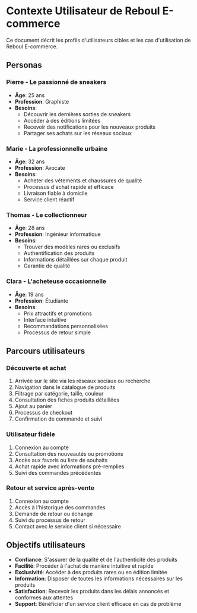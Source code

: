 # Contexte Utilisateur de Reboul E-commerce

Ce document décrit les profils d'utilisateurs cibles et les cas d'utilisation de Reboul E-commerce.

## Personas

### Pierre - Le passionné de sneakers
- **Âge**: 25 ans
- **Profession**: Graphiste
- **Besoins**: 
  - Découvrir les dernières sorties de sneakers
  - Accéder à des éditions limitées
  - Recevoir des notifications pour les nouveaux produits
  - Partager ses achats sur les réseaux sociaux

### Marie - La professionnelle urbaine
- **Âge**: 32 ans
- **Profession**: Avocate
- **Besoins**:
  - Acheter des vêtements et chaussures de qualité
  - Processus d'achat rapide et efficace
  - Livraison fiable à domicile
  - Service client réactif

### Thomas - Le collectionneur
- **Âge**: 28 ans
- **Profession**: Ingénieur informatique
- **Besoins**:
  - Trouver des modèles rares ou exclusifs
  - Authentification des produits
  - Informations détaillées sur chaque produit
  - Garantie de qualité

### Clara - L'acheteuse occasionnelle
- **Âge**: 19 ans
- **Profession**: Étudiante
- **Besoins**:
  - Prix attractifs et promotions
  - Interface intuitive
  - Recommandations personnalisées
  - Processus de retour simple

## Parcours utilisateurs

### Découverte et achat
1. Arrivée sur le site via les réseaux sociaux ou recherche
2. Navigation dans le catalogue de produits
3. Filtrage par catégorie, taille, couleur
4. Consultation des fiches produits détaillées
5. Ajout au panier
6. Processus de checkout
7. Confirmation de commande et suivi

### Utilisateur fidèle
1. Connexion au compte
2. Consultation des nouveautés ou promotions
3. Accès aux favoris ou liste de souhaits
4. Achat rapide avec informations pré-remplies
5. Suivi des commandes précédentes

### Retour et service après-vente
1. Connexion au compte
2. Accès à l'historique des commandes
3. Demande de retour ou échange
4. Suivi du processus de retour
5. Contact avec le service client si nécessaire

## Objectifs utilisateurs

- **Confiance**: S'assurer de la qualité et de l'authenticité des produits
- **Facilité**: Procéder à l'achat de manière intuitive et rapide
- **Exclusivité**: Accéder à des produits rares ou en édition limitée
- **Information**: Disposer de toutes les informations nécessaires sur les produits
- **Satisfaction**: Recevoir les produits dans les délais annoncés et conformes aux attentes
- **Support**: Bénéficier d'un service client efficace en cas de problème 
